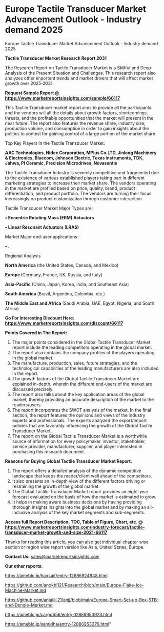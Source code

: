 # Europe Tactile Transducer Market Advancement Outlook - Industry demand 2025
 Europe Tactile Transducer Market Advancement Outlook - Industry demand 2025

<strong>Tactile Transducer Market Research Report 2031</strong>

The Research Report on Tactile Transducer Market is a Skillful and Deep Analysis of the Present Situation and Challenges. This research report also analyzes other important trends and market drivers that will affect market growth over 2025-2031.

<strong>Request Sample Report @ <a href=https://www.marketreportsinsights.com/sample/66117>https://www.marketreportsinsights.com/sample/66117</a></strong>

This Tactile Transducer market report aims to provide all the participants and the vendors will all the details about growth factors, shortcomings, threats, and the profitable opportunities that the market will present in the near future. The report also features the revenue share, industry size, production volume, and consumption in order to gain insights about the politics to contest for gaining control of a large portion of the market share.

Top Key Players in the Tactile Transducer Market:

<strong>AAC Technologies, Nidec Corporation, MPlus Co.LTD, Jinlong Machinery & Electronics, Bluecom, Johnson Electric, Texas Instruments, TDK, Jahwa, PI Ceramic, Precision Microdrives, Novasentis</strong>

The Tactile Transducer Industry is severely competitive and fragmented due to the existence of various established players taking part in different marketing strategies to increase their market share. The vendors operating in the market are profiled based on price, quality, brand, product differentiation, and product portfolio. The vendors are turning their focus increasingly on product customization through customer interaction.

Tactile Transducer Market Major Types are:

<strong>• Eccentric Rotating Mass (ERM) Actuators

• Linear Resonant Actuators (LRAS)</strong>

Market Major end-user applications :

<strong>• .</strong>

Regional Analysis

</u><strong><b>North America</b></strong> (the United States, Canada, and Mexico)

<strong><b>Europe </b></strong>(Germany, France, UK, Russia, and Italy)

<strong><b>Asia-Pacific</b></strong> (China, Japan, Korea, India, and Southeast Asia)

<strong><b>South America</b></strong> (Brazil, Argentina, Colombia, etc.)

<strong><b>The Middle East and Africa</b></strong> (Saudi Arabia, UAE, Egypt, Nigeria, and South Africa)

<strong>Go For Interesting Discount Here: <a href=https://www.marketreportsinsights.com/discount/66117>https://www.marketreportsinsights.com/discount/66117</a></strong>

<strong>Points Covered in The Report:</strong>
<ol>
  <li>The major points considered in the Global Tactile Transducer Market report include the leading competitors operating in the global market.</li>
  <li>The report also contains the company profiles of the players operating in the global market.</li>
  <li>The manufacture, production, sales, future strategies, and the technological capabilities of the leading manufacturers are also included in the report.</li>
  <li>The growth factors of the Global Tactile Transducer Market are explained in-depth, wherein the different end-users of the market are discussed precisely.</li>
  <li>The report also talks about the key application areas of the global market, thereby providing an accurate description of the market to the readers/users.</li>
  <li>The report incorporates the SWOT analysis of the market. In the final section, the report features the opinions and views of the industry experts and professionals. The experts analyzed the export/import policies that are favorably influencing the growth of the Global Tactile Transducer Market.</li>
  <li>The report on the Global Tactile Transducer Market is a worthwhile source of information for every policymaker, investor, stakeholder, service provider, manufacturer, supplier, and player interested in purchasing this research document.</li>
</ol>
<strong>Reasons for Buying Global Tactile Transducer Market Report:</strong>

<ol>
  <li>The report offers a detailed analysis of the dynamic competitive landscape that keeps the reader/client well ahead of the competitors.</li>
  <li>It also presents an in-depth view of the different factors driving or restraining the growth of the global market.</li>
  <li>The Global Tactile Transducer Market report provides an eight-year forecast evaluated on the basis of how the market is estimated to grow.</li>
  <li>It helps in making aware business decisions by having providing thorough insights insights into the global market and by making an all-inclusive analysis of the key market segments and sub-segments.</li>
</ol>
<strong>Access full Report Description, TOC, Table of Figure, Chart, etc. @ <a href=https://www.marketreportsinsights.com/industry-forecast/tactile-transducer-market-growth-and-size-2021-66117>https://www.marketreportsinsights.com/industry-forecast/tactile-transducer-market-growth-and-size-2021-66117</a></strong>


Thanks for reading this article; you can also get individual chapter wise section or region wise report version like Asia, United States, Europe.

<strong>Contact Us:</strong>
sales@marketreportsinsights.com

<strong>Our other reports:</strong>

<a href=https://ameblo.jp/haqsaif/entry-12886924848.html>https://ameblo.jp/haqsaif/entry-12886924848.html</a>

<a href=https://github.com/anokhi121/Research/blob/main/Europe-Flake-Ice-Machine-Market.md>https://github.com/anokhi121/Research/blob/main/Europe-Flake-Ice-Machine-Market.md</a>

<a href=https://github.com/anjaliiii21/anjj/blob/main/Europe-Smart-Set-up-Box-STB-and-Dongle-Market.md>https://github.com/anjaliiii21/anjj/blob/main/Europe-Smart-Set-up-Box-STB-and-Dongle-Market.md</a>

<a href=https://ameblo.jp/cargo656/entry-12886953923.html>https://ameblo.jp/cargo656/entry-12886953923.html</a>

<a href=https://ameblo.jp/samidha/entry-12886953379.html>https://ameblo.jp/samidha/entry-12886953379.html</a>"

